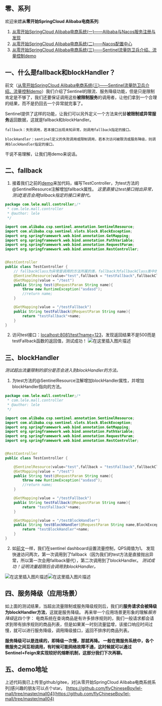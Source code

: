 
## 零、系列
  欢迎来嫖**从零开始SpringCloud Alibaba电商系列**:
1. [从零开始SpringCloud Alibaba电商系统(一)——Alibaba与Nacos服务注册与发现](https://blog.csdn.net/qq_35946969/article/details/105188015)  
2. [从零开始SpringCloud Alibaba电商系统(二)——Nacos配置中心](https://blog.csdn.net/qq_35946969/article/details/105279770)  
3. [从零开始SpringCloud Alibaba电商系统(三)——Sentinel流量防卫兵介绍、流量控制demo](https://blog.csdn.net/qq_35946969/article/details/105351082)

## 一、什么是fallback和blockHandler？
  前文（[从零开始SpringCloud Alibaba电商系统(三)——Sentinel流量防卫兵介绍、流量控制demo](https://blog.csdn.net/qq_35946969/article/details/105351082)）我们介绍了Sentinel的限流、服务降级功能，但是只是限制肯定是不够了，我们还要保证调用这些**被限制服务**的调用者，让他们拿到一个合理的结果，而不是扔回去一个异常就完事了。
 
 Sentinel提供了这样的功能，让我们可以另外定义一个方法来代替**被限制或异常服务**返回数据，这就是fallback和blockHandler。

	fallback：失败调用，若本接口出现未知异常，则调用fallback指定的接口。

	blockHandler：sentinel定义的失败调用或限制调用，若本次访问被限流或服务降级，则调用blockHandler指定的接口。
	
  干说不易理解，让我们用demo来说话。

## 二、fallback
  1. 接着我们之前的[demo](https://github.com/flyChineseBoy/lel-mall/tree/master/mall03)来加代码，编写TestController，为test方法的@SentinelResource注解增加fallback属性。
 *这里直接让test接口抛出异常，测试f是否会用fallback指定的接口来替代。*
```java
package com.lele.mall.controller;/*
 * com.lele.mall.controller
 * @author: lele
 */

import com.alibaba.csp.sentinel.annotation.SentinelResource;
import com.alibaba.csp.sentinel.slots.block.BlockException;
import org.springframework.web.bind.annotation.GetMapping;
import org.springframework.web.bind.annotation.PathVariable;
import org.springframework.web.bind.annotation.RequestParam;
import org.springframework.web.bind.annotation.RestController;


@RestController
public class TestController {
	// fallbackClass为异常是调用的方法所属的类，fallback为fallbackClass类中的方法。
    @SentinelResource(value="test",fallback = "testFallback",fallbackClass = TestController.class)
    @GetMapping(value = "/test")
    public String test(@RequestParam String name){
        throw new RuntimeException("asdasd");
        //return name;
    }

    @GetMapping(value = "/testFallback")
    public String testFallback(@RequestParam String name){
        return "testFallback"+name;
    }
}
```
2. 访问test接口：[localhost:8081/test?name=123](localhost:8081/test?name=123)，发现返回结果不是500而是testFallback函数的返回值，测试成功！
![在这里插入图片描述](https://img-blog.csdnimg.cn/20200407222242353.png?x-oss-process=image/watermark,type_ZmFuZ3poZW5naGVpdGk,shadow_10,text_aHR0cHM6Ly9ibG9nLmNzZG4ubmV0L3FxXzM1OTQ2OTY5,size_16,color_FFFFFF,t_70)

## 三、blockHandler
  *测试超出流量限制的部分是否会进入到blockHandler的方法。*
  
1.  为test方法的@SentinelResource注解增加blockHandler属性，并增加blockHandler指向的方法。

```java
package com.lele.mall.controller;/*
 * com.lele.mall.controller
 * @author: lele
 */

import com.alibaba.csp.sentinel.annotation.SentinelResource;
import com.alibaba.csp.sentinel.slots.block.BlockException;
import org.springframework.web.bind.annotation.GetMapping;
import org.springframework.web.bind.annotation.PathVariable;
import org.springframework.web.bind.annotation.RequestParam;
import org.springframework.web.bind.annotation.RestController;


@RestController
public class TestController {

    @SentinelResource(value="test",fallback = "testFallback",fallbackClass = TestController.class,blockHandler = "testBlockHandler",blockHandlerClass = TestController.class)
    @GetMapping(value = "/test")
    public String test(@RequestParam String name){
        throw new RuntimeException("asdasd");
        //return name;
    }

    @GetMapping(value = "/testFallback")
    public String testFallback(@RequestParam String name){
        return "testFallback"+name;
    }

    @GetMapping(value = "/testBlockHandler")
    public String testBlockHandler(@RequestParam String name,BlockException ex){
        return "testBlockHandler"+name;
    }
}
```


2. 如[前文](https://blog.csdn.net/qq_35946969/article/details/105351082)一样，我们在sentinel dashboard设置流量控制，QPS阈值为1。
发现快速访问两次，第一次调用到了fallback（因为我们的test方法是直接抛出异常，所以第一次会用fallback替代），第二次调用到了blockHandler。
*测试成功！证明流量超限后会调用到blockHandler。*

![在这里插入图片描述](https://img-blog.csdnimg.cn/20200407223733605.png?x-oss-process=image/watermark,type_ZmFuZ3poZW5naGVpdGk,shadow_10,text_aHR0cHM6Ly9ibG9nLmNzZG4ubmV0L3FxXzM1OTQ2OTY5,size_16,color_FFFFFF,t_70)![在这里插入图片描述](https://img-blog.csdnimg.cn/20200407223720869.png?x-oss-process=image/watermark,type_ZmFuZ3poZW5naGVpdGk,shadow_10,text_aHR0cHM6Ly9ibG9nLmNzZG4ubmV0L3FxXzM1OTQ2OTY5,size_16,color_FFFFFF,t_70)


## 四、服务降级（应用场景）
  如上面的测试结果，当超出流量限制或服务降级规则后，我们的**服务请求会被降级为blockHandler方法**，这就是服务降级。
  再来举一个应用场景更形象的理解*服务降级*这四个字：
  电商系统在查询商品是有许多排序规则的，我们一般请求都会请求到带有排序规则的商品列表，但是如果某一时刻流量猛增，该接口响应时间过慢，就可以进行服务降级，调用降级接口，返回不排序的商品列表。
  
  **服务降级可以是连续的，即降级一次慢，那就再降。
  一般在微服务系统中，各个微服务之间互相调用，有时候可能网络故障不通，这时候就可以通过Sentinel+Feign来实现较好的熔断机制，这部分我们下次再聊。**
  
##  五、demo地址
  上述代码我已上传至github/gitee，对[从零开始SpringCloud Alibaba电商系统系列]感兴趣的朋友可以点个star。
  [https://github.com/flyChineseBoy/lel-mall/tree/master/mall04](https://github.com/flyChineseBoy/lel-mall/tree/master/mall04)
	